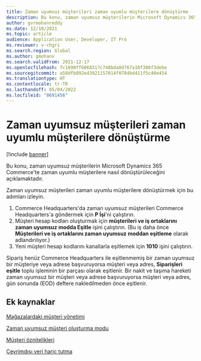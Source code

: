 ```yaml
---
title: Zaman uyumsuz müşterileri zaman uyumlu müşterilere dönüştürme
description: Bu konu, zaman uyumsuz müşterilerin Microsoft Dynamics 365 Commerce'te zaman uyumlu müşterilere nasıl dönüştürüleceğini açıklamaktadır.
author: gvrmohanreddy
ms.date: 12/10/2021
ms.topic: article
audience: Application User, Developer, IT Pro
ms.reviewer: v-chgri
ms.search.region: Global
ms.author: gmohanv
ms.search.validFrom: 2021-12-17
ms.openlocfilehash: fc1690ff6068317c748bda0d767a10f306f3debe
ms.sourcegitcommit: a58dfb892e43921157014f0784bd411f5c40e454
ms.translationtype: HT
ms.contentlocale: tr-TR
ms.lasthandoff: 05/04/2022
ms.locfileid: "8691456"
---
```

# <a name="convert-asynchronous-customers-to-synchronous-customers"></a>Zaman uyumsuz müşterileri zaman uyumlu müşterilere dönüştürme

[!include [banner](includes/banner.md)]

Bu konu, zaman uyumsuz müşterilerin Microsoft Dynamics 365 Commerce'te zaman uyumlu müşterilere nasıl dönüştürüleceğini açıklamaktadır.

Zaman uyumsuz müşterileri zaman uyumlu müşterilere dönüştürmek için bu adımları izleyin.

1. Commerce Headquarters'da zaman uyumsuz müşterileri Commerce Headquarters'a göndermek için **P İşi**'ni çalıştırın.
1. Müşteri hesap kodları oluşturmak için **müşterileri ve iş ortaklarını zaman uyumsuz modda Eşitle** işini çalıştırın. (Bu iş daha önce **Müşterileri ve iş ortaklarını zaman uyumsuz moddan eşitleme** olarak adlandırılıyor.)
1. Yeni müşteri hesap kodlarını kanallarla eşitlemek için **1010** işini çalıştırın.

Sipariş henüz Commerce Headquarters ile eşitlenmemiş bir zaman uyumsuz bir müşteriye veya adrese başvuruyorsa müşteri veya adres, **Siparişleri eşitle** toplu işleminin bir parçası olarak eşitlenir. Bir nakit ve taşıma hareketi zaman uyumsuz bir müşteri veya adrese başvuruyorsa müşteri veya adres, gün sonunda (EOD) deftere nakledilmeden önce eşitlenir.

## <a name="additional-resources"></a>Ek kaynaklar

[Mağazalardaki müşteri yönetimi](customer-mgmt-stores.md)

[Zaman uyumsuz müşteri oluşturma modu](async-customer-mode.md)

[Müşteri öznitelikleri](dev-itpro/customer-attributes.md)

[Çevrimdışı veri hariç tutma](dev-itpro/implementation-considerations-cdx.md#offline-data-exclusion)
